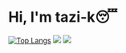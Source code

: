 # Hi, I'm tazi-k😴
[![Top Langs](https://github-readme-stats.vercel.app/api/top-langs/?username=tazi-k)](https://github.com/tazi-k/github-readme-stats)
![](https://github-readme-stats.vercel.app/api?username=tazi-k)
[![](https://raw.githubusercontent.com/tazi-k/tazi-k/1-repos-per-language.svg)](https://github.com/tazi-k) 
